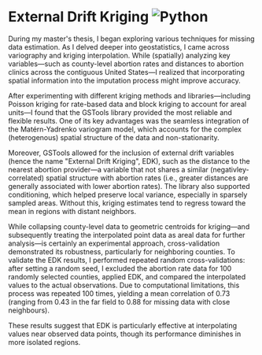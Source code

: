 # External Drift Kriging ![Python](https://img.shields.io/badge/Python-3.8-blue.svg)

During my master's thesis, I began exploring various techniques for missing data estimation. As I delved deeper into geostatistics, I came across variography and kriging interpolation. 
While (spatially) analyzing key variables—such as county-level abortion rates and distances to abortion clinics across the contiguous United States—I realized that incorporating spatial information into the imputation process might improve accuracy.

After experimenting with different kriging methods and libraries—including Poisson kriging for rate-based data and block kriging to account for areal units—I found that the GSTools library provided the most reliable and flexible results. 
One of its key advantages was the seamless integration of the Matérn-Yadrenko variogram model, which accounts for the complex (heterogenous) spatial structure of the data and non-stationarity. 

Moreover, GSTools allowed for the inclusion of external drift variables (hence the name "External Drift Kriging", EDK), such as the distance to the nearest abortion provider—a variable that not shares a similar (negativley-correlated) spatial structure with abortion rates (i.e., greater distances are generally associated with lower abortion rates). 
The library also supported conditioning, which helped preserve local variance, especially in sparsely sampled areas. Without this, kriging estimates tend to regress toward the mean in regions with distant neighbors.

While collapsing county-level data to geometric centroids for kriging—and subsequently treating the interpolated point data as areal data for further analysis—is certainly an experimental approach, cross-validation demonstrated its robustness, particularly for neighboring counties. 
To validate the EDK results, I performed repeated random cross-validations: after setting a random seed, I excluded the abortion rate data for 100 randomly selected counties, applied EDK, and compared the interpolated values to the actual observations. 
Due to computational limitations, this process was repeated 100 times, yielding a mean correlation of 0.73 (ranging from 0.43 in the far field to 0.88 for missing data with close neighbours). 

These results suggest that EDK is particularly effective at interpolating values near observed data points, though its performance diminishes in more isolated regions.
